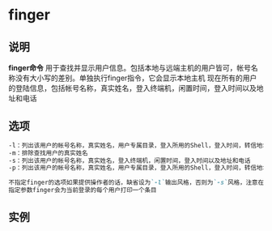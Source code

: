 # finger

## 说明

**finger命令** 用于查找并显示用户信息。包括本地与远端主机的用户皆可，帐号名称没有大小写的差别。单独执行finger指令，它会显示本地主机
现在所有的用户的登陆信息，包括帐号名称，真实姓名，登入终端机，闲置时间，登入时间以及地址和电话

## 选项

```markdown
-l：列出该用户的帐号名称，真实姓名，用户专属目录，登入所用的Shell，登入时间，转信地址，电子邮件状态，还有计划文件和方案文件内容
-m：排除查找用户的真实姓名
-s：列出该用户的帐号名称，真实姓名，登入终端机，闲置时间，登入时间以及地址和电话
-p：列出该用户的帐号名称，真实姓名，用户专属目录，登入所用的Shell，登入时间，转信地址，电子邮件状态，但不显示该用户的计划文件和方案文件内容

不指定finger的选项如果提供操作者的话，缺省设为`-l`输出风格，否则为`-s`风格，注意在两种格式中，如果信息不足，都有一些域可能丢失，如果没有
指定参数finger会为当前登录的每个用户打印一个条目
```

## 实例



